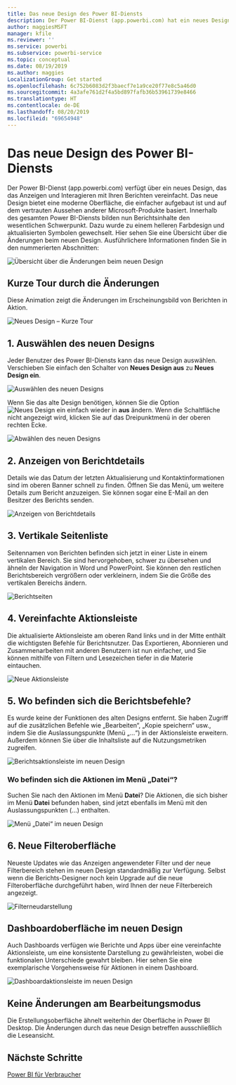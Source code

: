 ```yaml
---
title: Das neue Design des Power BI-Diensts
description: Der Power BI-Dienst (app.powerbi.com) hat ein neues Design. In diesem Artikel wird beschrieben, wie Sie mit dem neuen Design in Berichten navigieren.
author: maggiesMSFT
manager: kfile
ms.reviewer: ''
ms.service: powerbi
ms.subservice: powerbi-service
ms.topic: conceptual
ms.date: 08/19/2019
ms.author: maggies
LocalizationGroup: Get started
ms.openlocfilehash: 6c752b6083d2f3baecf7e1a9ce20f77e8c5a46d0
ms.sourcegitcommit: 4a3afe761d2f4a5bd897fafb36b53961739e8466
ms.translationtype: HT
ms.contentlocale: de-DE
ms.lasthandoff: 08/20/2019
ms.locfileid: "69654948"
---
```

# <a name="the-new-look-of-the-power-bi-service"></a>Das neue Design des Power BI-Diensts

Der Power BI-Dienst (app.powerbi.com) verfügt über ein neues Design, das das Anzeigen und Interagieren mit Ihren Berichten vereinfacht. Das neue Design bietet eine moderne Oberfläche, die einfacher aufgebaut ist und auf dem vertrauten Aussehen anderer Microsoft-Produkte basiert. Innerhalb des gesamten Power BI-Diensts bilden nun Berichtsinhalte den wesentlichen Schwerpunkt. Dazu wurde zu einem helleren Farbdesign und aktualisierten Symbolen gewechselt. Hier sehen Sie eine Übersicht über die Änderungen beim neuen Design. Ausführlichere Informationen finden Sie in den nummerierten Abschnitten:

![Übersicht über die Änderungen beim neuen Design](media/service-new-look/power-bi-new-look-changes.png)

## <a name="quick-tour-of-the-changes"></a>Kurze Tour durch die Änderungen

Diese Animation zeigt die Änderungen im Erscheinungsbild von Berichten in Aktion.

![Neues Design – Kurze Tour](media/service-new-look/power-bi-new-look-quick-tour.gif)

## <a name="1-opt-in-to-the-new-look"></a>1. Auswählen des neuen Designs

Jeder Benutzer des Power BI-Diensts kann das neue Design auswählen. Verschieben Sie einfach den Schalter von **Neues Design aus** zu **Neues Design ein**.

![Auswählen des neuen Designs](media/service-new-look/power-bi-new-look-off.png)

Wenn Sie das alte Design benötigen, können Sie die Option ![Neues Design ein](media/service-new-look/power-bi-new-look-toggle-on.png) einfach wieder in **aus** ändern. Wenn die Schaltfläche nicht angezeigt wird, klicken Sie auf das Dreipunktmenü in der oberen rechten Ecke.

![Abwählen des neuen Designs](media/service-new-look/power-bi-new-look-on.png)

## <a name="2-view-report-details"></a>2. Anzeigen von Berichtdetails 

Details wie das Datum der letzten Aktualisierung und Kontaktinformationen sind im oberen Banner schnell zu finden.  Öffnen Sie das Menü, um weitere Details zum Bericht anzuzeigen. Sie können sogar eine E-Mail an den Besitzer des Berichts senden.

![Anzeigen von Berichtdetails](media/service-new-look/power-bi-new-look-metadata.png)

## <a name="3-vertical-list-of-pages"></a>3. Vertikale Seitenliste 
Seitennamen von Berichten befinden sich jetzt in einer Liste in einem vertikalen Bereich. Sie sind hervorgehoben, schwer zu übersehen und ähneln der Navigation in Word und PowerPoint. Sie können den restlichen Berichtsbereich vergrößern oder verkleinern, indem Sie die Größe des vertikalen Bereichs ändern.

![Berichtseiten](media/service-new-look/power-bi-new-look-report-pages.png)

## <a name="4-simplified-action-bar"></a>4. Vereinfachte Aktionsleiste 

Die aktualisierte Aktionsleiste am oberen Rand links und in der Mitte enthält die wichtigsten Befehle für Berichtsnutzer. Das Exportieren, Abonnieren und Zusammenarbeiten mit anderen Benutzern ist nun einfacher, und Sie können mithilfe von Filtern und Lesezeichen tiefer in die Materie eintauchen.

![Neue Aktionsleiste](media/service-new-look/power-bi-new-look-action-bar.png)

## <a name="5-where-are-the-report-commands"></a>5. Wo befinden sich die Berichtsbefehle?

Es wurde keine der Funktionen des alten Designs entfernt. Sie haben Zugriff auf die zusätzlichen Befehle wie „Bearbeiten“, „Kopie speichern“ usw., indem Sie die Auslassungspunkte (Menü „...“) in der Aktionsleiste erweitern. Außerdem können Sie über die Inhaltsliste auf die Nutzungsmetriken zugreifen.

![Berichtsaktionsleiste im neuen Design](media/service-new-look/power-bi-report-action-bar-new-look.gif)

### <a name="where-are-file-menu-actions"></a>Wo befinden sich die Aktionen im Menü „Datei“?

Suchen Sie nach den Aktionen im Menü **Datei**? Die Aktionen, die sich bisher im Menü **Datei** befunden haben, sind jetzt ebenfalls im Menü mit den Auslassungspunkten (...) enthalten. 

![Menü „Datei“ im neuen Design](media/service-new-look/power-bi-file-menu-new-look.gif)

## <a name="6-new-filter-experience"></a>6. Neue Filteroberfläche

Neueste Updates wie das Anzeigen angewendeter Filter und der neue Filterbereich stehen im neuen Design standardmäßig zur Verfügung. Selbst wenn die Berichts-Designer noch kein Upgrade auf die neue Filteroberfläche durchgeführt haben, wird Ihnen der neue Filterbereich angezeigt.

![Filterneudarstellung](media/service-new-look/power-bi-new-look-filters.png)

## <a name="dashboard-new-look-experience"></a>Dashboardoberfläche im neuen Design 

Auch Dashboards verfügen wie Berichte und Apps über eine vereinfachte Aktionsleiste, um eine konsistente Darstellung zu gewährleisten, wobei die funktionalen Unterschiede gewahrt bleiben. Hier sehen Sie eine exemplarische Vorgehensweise für Aktionen in einem Dashboard.
 
![Dashboardaktionsleiste im neuen Design](media/service-new-look/power-bi-dashboard-action-bar-new-look.gif)

## <a name="no-changes-to-edit-mode"></a>Keine Änderungen am Bearbeitungsmodus 

Die Erstellungsoberfläche ähnelt weiterhin der Oberfläche in Power BI Desktop. Die Änderungen durch das neue Design betreffen ausschließlich die Leseansicht.

## <a name="next-steps"></a>Nächste Schritte

[Power BI für Verbraucher](consumer/end-user-consumer.md)
